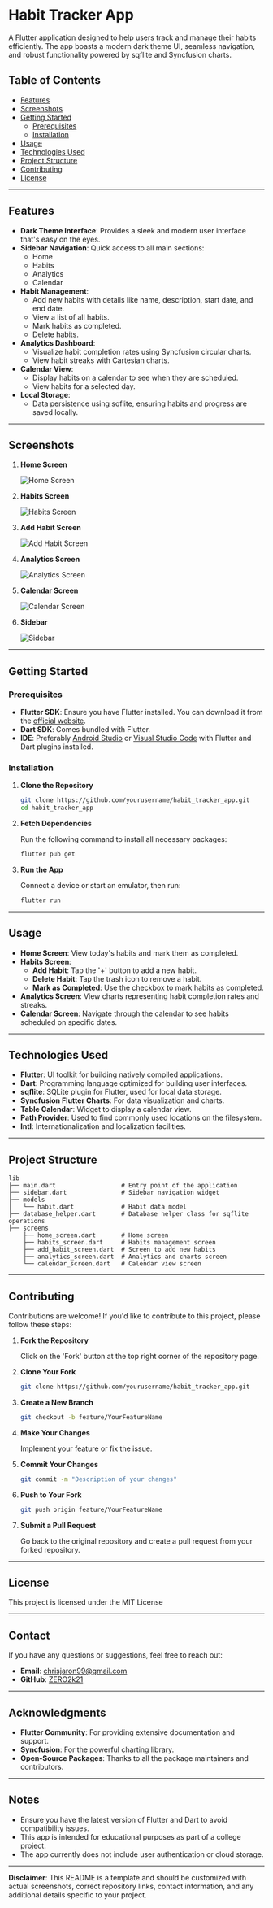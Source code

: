 
# Habit Tracker App

A Flutter application designed to help users track and manage their habits efficiently. The app boasts a modern dark theme UI, seamless navigation, and robust functionality powered by sqflite and Syncfusion charts.

## Table of Contents

- [Features](#features)
- [Screenshots](#screenshots)
- [Getting Started](#getting-started)
  - [Prerequisites](#prerequisites)
  - [Installation](#installation)
- [Usage](#usage)
- [Technologies Used](#technologies-used)
- [Project Structure](#project-structure)
- [Contributing](#contributing)
- [License](#license)

---

## Features

- **Dark Theme Interface**: Provides a sleek and modern user interface that's easy on the eyes.
- **Sidebar Navigation**: Quick access to all main sections:
  - Home
  - Habits
  - Analytics
  - Calendar
- **Habit Management**:
  - Add new habits with details like name, description, start date, and end date.
  - View a list of all habits.
  - Mark habits as completed.
  - Delete habits.
- **Analytics Dashboard**:
  - Visualize habit completion rates using Syncfusion circular charts.
  - View habit streaks with Cartesian charts.
- **Calendar View**:
  - Display habits on a calendar to see when they are scheduled.
  - View habits for a selected day.
- **Local Storage**:
  - Data persistence using sqflite, ensuring habits and progress are saved locally.

---

## Screenshots

1. **Home Screen**

   ![Home Screen](screenshots/Home%20Screen.jpg)

2. **Habits Screen**

   ![Habits Screen](screenshots/delete%20habits.jpg)

3. **Add Habit Screen**

   ![Add Habit Screen](screenshots/add%20habit.jpg)

4. **Analytics Screen**

   ![Analytics Screen](screenshots/analytics.jpg)

5. **Calendar Screen**

   ![Calendar Screen](screenshots/Calender.jpg)

6. **Sidebar**

   ![Sidebar](screenshots/sidebar.jpg)

---

## Getting Started

### Prerequisites

- **Flutter SDK**: Ensure you have Flutter installed. You can download it from the [official website](https://flutter.dev/docs/get-started/install).
- **Dart SDK**: Comes bundled with Flutter.
- **IDE**: Preferably [Android Studio](https://developer.android.com/studio) or [Visual Studio Code](https://code.visualstudio.com/) with Flutter and Dart plugins installed.

### Installation

1. **Clone the Repository**

   ```bash
   git clone https://github.com/yourusername/habit_tracker_app.git
   cd habit_tracker_app
   ```

2. **Fetch Dependencies**

   Run the following command to install all necessary packages:

   ```bash
   flutter pub get
   ```

3. **Run the App**

   Connect a device or start an emulator, then run:

   ```bash
   flutter run
   ```

---

## Usage

- **Home Screen**: View today's habits and mark them as completed.
- **Habits Screen**:
  - **Add Habit**: Tap the '+' button to add a new habit.
  - **Delete Habit**: Tap the trash icon to remove a habit.
  - **Mark as Completed**: Use the checkbox to mark habits as completed.
- **Analytics Screen**: View charts representing habit completion rates and streaks.
- **Calendar Screen**: Navigate through the calendar to see habits scheduled on specific dates.

---

## Technologies Used

- **Flutter**: UI toolkit for building natively compiled applications.
- **Dart**: Programming language optimized for building user interfaces.
- **sqflite**: SQLite plugin for Flutter, used for local data storage.
- **Syncfusion Flutter Charts**: For data visualization and charts.
- **Table Calendar**: Widget to display a calendar view.
- **Path Provider**: Used to find commonly used locations on the filesystem.
- **Intl**: Internationalization and localization facilities.

---

## Project Structure

```
lib
├── main.dart                  # Entry point of the application
├── sidebar.dart               # Sidebar navigation widget
├── models
│   └── habit.dart             # Habit data model
├── database_helper.dart       # Database helper class for sqflite operations
├── screens
    ├── home_screen.dart       # Home screen
    ├── habits_screen.dart     # Habits management screen
    ├── add_habit_screen.dart  # Screen to add new habits
    ├── analytics_screen.dart  # Analytics and charts screen
    └── calendar_screen.dart   # Calendar view screen
```

---

## Contributing

Contributions are welcome! If you'd like to contribute to this project, please follow these steps:

1. **Fork the Repository**

   Click on the 'Fork' button at the top right corner of the repository page.

2. **Clone Your Fork**

   ```bash
   git clone https://github.com/yourusername/habit_tracker_app.git
   ```

3. **Create a New Branch**

   ```bash
   git checkout -b feature/YourFeatureName
   ```

4. **Make Your Changes**

   Implement your feature or fix the issue.

5. **Commit Your Changes**

   ```bash
   git commit -m "Description of your changes"
   ```

6. **Push to Your Fork**

   ```bash
   git push origin feature/YourFeatureName
   ```

7. **Submit a Pull Request**

   Go back to the original repository and create a pull request from your forked repository.

---

## License

This project is licensed under the MIT License

---

## Contact

If you have any questions or suggestions, feel free to reach out:

- **Email**: chrisjaron99@gmail.com
- **GitHub**: [ZERO2k21](https://github.com/ZERO2k21)

---

## Acknowledgments

- **Flutter Community**: For providing extensive documentation and support.
- **Syncfusion**: For the powerful charting library.
- **Open-Source Packages**: Thanks to all the package maintainers and contributors.

---

## Notes

- Ensure you have the latest version of Flutter and Dart to avoid compatibility issues.
- This app is intended for educational purposes as part of a college project.
- The app currently does not include user authentication or cloud storage.

---

**Disclaimer**: This README is a template and should be customized with actual screenshots, correct repository links, contact information, and any additional details specific to your project.
